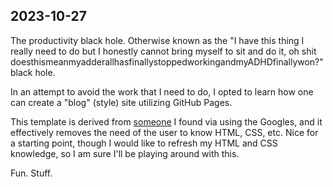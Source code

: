 ## 2023-10-27

The productivity black hole. Otherwise known as the "I have this thing I really need to do but I honestly cannot bring myself to sit and do it, oh shit doesthismeanmyadderallhasfinallystoppedworkingandmyADHDfinallywon?" black hole.

In an attempt to avoid the work that I need to do, I opted to learn how one can create a "blog" (style) site utilizing GitHub Pages. 

This template is derived from [someone](https://chadbaldwin.net/2021/03/14/how-to-build-a-sql-blog.html) I found via using the Googles, and it effectively removes the need of the user to know HTML, CSS, etc. Nice for a starting point, though I would like to refresh my HTML and CSS knowledge, so I am sure I'll be playing around with this. 

Fun. Stuff. 
